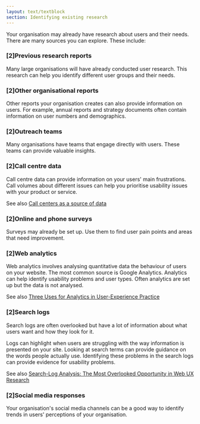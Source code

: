 ```yaml
---
layout: text/textblock
section: Identifying existing research
---
```

Your organisation may already have research about users and their needs. There are many sources you can explore. These include:

### [2]Previous research reports

Many large organisations will have already conducted user research. This research can help you identify different user groups and their needs.

### [2]Other organisational reports

Other reports your organisation creates can also provide information on users. For example, annual reports and strategy documents often contain information on user numbers and demographics.

### [2]Outreach teams

Many organisations have teams that engage directly with users. These teams can provide valuable insights.

### [2]Call centre data

Call centre data can provide information on your users' main frustrations. Call volumes about different issues can help you prioritise usability issues with your product or service.

See also [Call centers as a source of data](http://usabilityworks.com/call-centers-as-a-source-of-data/)

### [2]Online and phone surveys

Surveys may already be set up. Use them to find user pain points and areas that need improvement.

### [2]Web analytics

Web analytics involves analysing quantitative data the behaviour of users on your website. The most common source is Google Analytics. Analytics can help identify usability problems and user types. Often analytics are set up but the data is not analysed.

See also [Three Uses for Analytics in User-Experience Practice](https://www.nngroup.com/articles/analytics-user-experience/)

### [2]Search logs

Search logs are often overlooked but have a lot of information about what users want and how they look for it.

Logs can highlight when users are struggling with the way information is presented on your site. Looking at search terms can provide guidance on the words people actually use. Identifying these problems in the search logs can provide evidence for usability problems.

See also [Search-Log Analysis: The Most Overlooked Opportunity in Web UX Research](https://www.nngroup.com/articles/search-log-analysis/)

### [2]Social media responses

Your organisation's social media channels can be a good way to identify trends in users' perceptions of your organisation.
